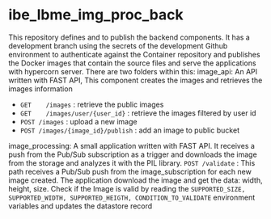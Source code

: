 # ibe_lbme_img_proc_back
This repository defines and to publish the backend components. It has a development branch using the secrets of the development Github environment to authenticate against the Container repository and publishes the Docker images that contain the source files and serve the applications with hypercorn server. There are two folders within this:
image_api: An API written with FAST API, This component creates the images and retrieves the images information

* `GET    /images` : retrieve the public images
* `GET    /images/user/{user_id}` : retrieve the images filtered by user id
* `POST /images` : upload a new image
* `POST /images/{image_id}/publish` : add an image to public bucket

image_processing: A small application written with FAST API. It receives a push from the Pub/Sub subscription as a trigger and downloads the image from the storage and analyzes it with the PIL library.
`POST /validate` : This path receives a Pub/Sub push from the image_subscription for each new image created. The application download the image and get the data: width, height, size. Check if the Image is valid by reading the
```SUPPORTED_SIZE, SUPPORTED_WIDTH, SUPPORTED_HEIGTH, CONDITION_TO_VALIDATE```
environment variables and updates the datastore record
